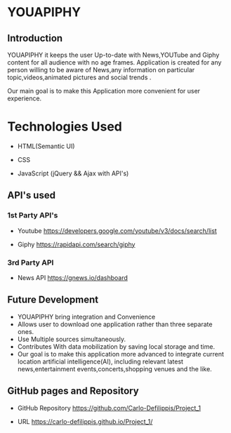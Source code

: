 # YOUAPIPHY

 ## Introduction
  
  YOUAPIPHY it keeps the user Up-to-date with News,YOUTube and Giphy 
content for all audience with no age frames. Application is created for  any person willing to be aware of News,any information on particular topic,videos,animated pictures and social trends .

  Our main goal is to make  this Application more convenient for user 
experience.

  
# Technologies  Used

* HTML(Semantic UI) 

* CSS

* JavaScript (jQuery && Ajax with API's)



## API's  used

### 1st Party API's

* Youtube 
  https://developers.google.com/youtube/v3/docs/search/list

* Giphy
 https://rapidapi.com/search/giphy

### 3rd Party API

* News API
 https://gnews.io/dashboard

 ## Future Development

 * YOUAPIPHY bring integration and Convenience
 * Allows user to download one application rather than three separate ones.
 * Use Multiple sources simultaneously.
 * Contributes With data mobilization by saving local storage and time.
 * Our goal is to make this application more advanced to integrate current location artificial intelligence(AI), including relevant latest news,entertainment events,concerts,shopping venues and the like.

 ## GitHub pages and Repository

* GitHub Repository
  https://github.com/Carlo-Defilippis/Project_1

* URL
  https://carlo-defilippis.github.io/Project_1/